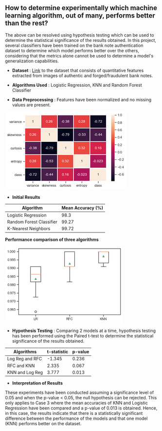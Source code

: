 ## How to determine experimentally which machine learning algorithm, out of many, performs better than the rest?


The above can be resolved using hypothesis testing which can be used to determine the statistical significance of the results obtained. In this project, several classifiers have been trained on the bank note authentication dataset to determine which model performs better over the others, considering that the metrics alone cannot be used to determine a model's generalization capabilities. 

- **Dataset** : [Link](https://archive.ics.uci.edu/ml/datasets/banknote+authentication) to the dataset that consists of quantitative features extracted from images of authentic and forged/fraudulent bank notes. 

- **Algorithms Used** : Logistic Regression, KNN and Random Forest Classifier

- **Data Preprocessing** : Features have been normalized and no missing values are present.

![Alt Text](corr.png)

- **Initial Results**

**Algorithm** | **Mean Accuracy (%)** |
------------ | ------------- |
Logistic Regression | 98.3
Random Forest Classifier| 99.27
K-Nearest Neighbors | 99.72

**Performance comparison of three algorithms** 


![Alt Text](Accmean.png)

- **Hypothesis Testing** : Comparing 2 models at a time, hypothesis testing has been performed using the Paired t-test to determine the statistical significance of the results obtained. 


**Algorithms** | **t-statistic** | **p-value** |
------------ | ------------- | ----------------
Log Reg and RFC | -1.345 | 0.236
RFC and KNN | 2.335 | 0.067
KNN and Log Reg | 3.777 | 0.013 | 

- **Interpretation of Results**

These experiments have been conducted assuming a significance level of 0.05 and when the p-value < 0.05, the null hypothesis can be rejected.
This only applies to Case 3 where the mean accuracies of KNN and Logistic Regression have been compared and a p-value of 0.013 is obtained. Hence, in this case, the results indicate that there is a statistically significant difference between the performance of the models and that one model (KNN) performs better on the dataset.
